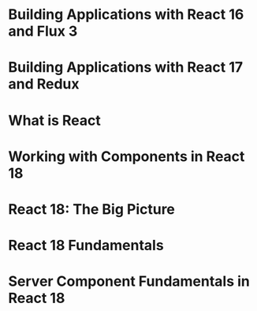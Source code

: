 # Building Applications with React 16 and Flux 3

# Building Applications with React 17 and Redux

# What is React

# Working with Components in React 18

# React 18: The Big Picture

# React 18 Fundamentals

# Server Component Fundamentals in React 18